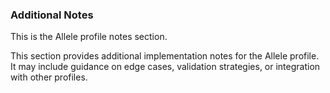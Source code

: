 ### Additional Notes
This is the Allele profile notes section.


This section provides additional implementation notes for the Allele profile. It may include guidance on edge cases, validation strategies, or integration with other profiles.